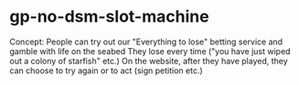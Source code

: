 # gp-no-dsm-slot-machine
Concept: People can try out our "Everything to lose" betting service and gamble with life on the seabed They lose every time ("you have just wiped out a colony of starfish" etc.) On the website, after they have played, they can choose to try again or to act (sign petition etc.)

